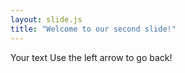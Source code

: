 ```yaml
---
layout: slide.js
title: "Welcome to our second slide!"
---
```

Your text
Use the left arrow to go back!
